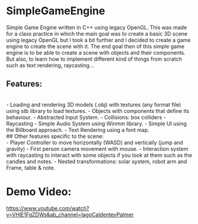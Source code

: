 # SimpleGameEngine
Simple Game Engine written in C++ using legacy OpenGL.
This was made for a class practice in which the main goal was to create a basic 3D scene using legacy OpenGL but I took a bit further and I decided to create a game engine to create the scene with it.
The end goal then of this simple game engine is to be able to create a scene with objects and their components. But also, to learn how to implement different kind of things from scratch such as text rendering, raycasting... 
<br />
## Features:
<br />
- Loading and rendering 3D models (.obj) with textures (any format file) using stb library to load textures.
- Objects with components that define its behaviour.
- Abstracted Input System.
- Collisions: box colliders
- Raycasting
- Simple Audio System using Winmm library.
- Simple UI using the Billboard approach.
- Text Rendering using a font map.
<br />
## Other features specific to the scene:
<br />
- Player Controller to move horizontally (WASD) and vertically (jump and gravity)
- First person camera movement with mouse.
- Interaction system with raycasting to interact with some objects if you look at them such as the candles and notes.
- Nested transformations: solar system, robot arm and Frame, table & note.

# Demo Video:
https://www.youtube.com/watch?v=VHlE1FgZDWs&ab_channel=IagoCaldenteyPalmer
